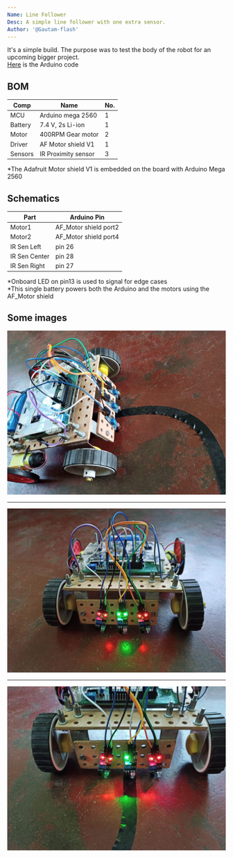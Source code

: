 ```yaml
---
Name: Line Follower
Desc: A simple line follower with one extra sensor.
Author: '@Gautam-flash'
---
```


It's a simple build. The purpose was to test the body of the robot for an upcoming bigger project. <br>
[Here](Basic_bot.ino) is the Arduino code

## BOM

|Comp   | Name               |No.|
|-------|--------------------|---|
|MCU    | Arduino mega 2560  | 1 |
|Battery| 7.4 V, 2s Li-ion   | 1 |
|Motor  | 400RPM Gear motor  | 2 |
|Driver | AF Motor shield V1 | 1 |
|Sensors| IR Proximity sensor| 3 |

*The Adafruit Motor shield V1 is embedded on the board with Arduino Mega 2560

## Schematics
|Part| Arduino Pin|
|----|------------|
|Motor1| AF_Motor shield port2|
|Motor2| AF_Motor shield port4|
|IR Sen Left| pin 26|
|IR Sen Center| pin 28|
|IR Sen Right| pin 27|

*Onboard LED on pin13 is used to signal for edge cases <br>
*This single battery powers both the Arduino and the motors using the AF_Motor shield

## Some images

![image2](bot1.jpeg)

<hr>

![image3](bot4.jpeg)

<hr>

![image4](bot5.jpeg)

